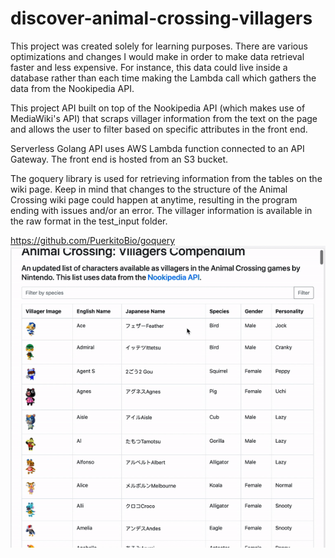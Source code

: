 # discover-animal-crossing-villagers
This project was created solely for learning purposes. There are various optimizations and changes I would make in order to make data retrieval faster and less expensive. For instance, this data could live inside a database rather than each time making the Lambda call which gathers the data from the Nookipedia API.

This project API built on top of the Nookipedia API (which makes use of MediaWiki's API) that scraps villager information from the text on the page and allows the user to filter based on specific attributes in the front end.

Serverless Golang API uses AWS Lambda function connected to an API Gateway. The front end is hosted from an S3 bucket.

The goquery library is used for retrieving information from the tables on the wiki page. Keep in mind that changes to the structure of the Animal Crossing wiki page could happen at anytime, resulting in the program ending with issues and/or an error. The villager information is available in the raw format in the test_input folder.

https://github.com/PuerkitoBio/goquery
![alt-text](./preview_gif.gif)
